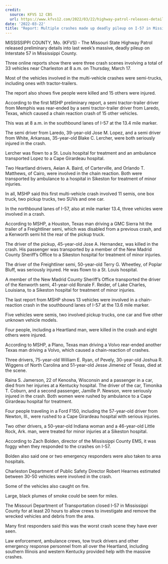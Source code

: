 ```yaml
---
credit:
  source: KFVS 12 CBS
  url: https://www.kfvs12.com/2022/03/22/highway-patrol-releases-details-deadly-i-57-pile-up/
date: '2022-03-22'
title: "Report: Multiple crashes made up deadly pileup on I-57 in Mississippi Co.; victims identified"
---
```

MISSISSIPPI COUNTY, Mo. (KFVS) - The Missouri State Highway Patrol released preliminary details into last week’s massive, deadly pileup on Interstate 57 in Mississippi County.

Three online reports show there were three crash scenes involving a total of 33 vehicles near Charleston at 8 a.m. on Thursday, March 17.

Most of the vehicles involved in the multi-vehicle crashes were semi-trucks, including ones with tractor-trailers.

The report also shows five people were killed and 15 others were injured.

According to the first MSHP preliminary report, a semi tractor-trailer driver from Memphis was rear-ended by a semi tractor-trailer driver from Laredo, Texas, which caused a chain reaction crash of 15 other vehicles.

This was at 8 a.m. in the southbound lanes of I-57 at the 13.4 mile marker.

The semi driver from Laredo, 39-year-old Jose M. Lopez, and a semi driver from White, Arkansas, 35-year-old Blake C. Lercher, were both seriously injured in the crash.

Lercher was flown to a St. Louis hospital for treatment and an ambulance transported Lopez to a Cape Girardeau hospital.

Two Heartland drivers, Aeian A. Baird, of Carterville, and Orlando T. Matthews, of Cairo, were involved in the chain reaction. Both were transported by ambulance to a hospital in Sikeston for treatment of minor injuries.

In all, MSHP said this first multi-vehicle crash involved 11 semis, one box truck, two pickup trucks, two SUVs and one car.

In the northbound lanes of I-57, also at mile marker 13.4, three vehicles were involved in a crash.

According to MSHP, a Houston, Texas man driving a GMC Sierra hit the trailer of a Freightliner semi, which was disabled from a previous crash, and a Kenworth semi hit the rear of the pickup truck.

The driver of the pickup, 45-year-old Jose A. Hernandez, was killed in the crash. His passenger was transported by a member of the New Madrid County Sheriff’s Office to a Sikeston hospital for treatment of minor injuries.

The driver of the Freightliner semi, 50-year-old Terry G. Wheetley, of Poplar Bluff, was seriously injured. He was flown to a St. Louis hospital.

A member of the New Madrid County Sheriff’s Office transported the driver of the Kenworth semi, 41-year-old Ronale F. Reider, of Lake Charles, Louisiana, to a Sikeston hospital for treatment of minor injuries.

The last report from MSHP shows 13 vehicles were involved in a chain-reaction crash in the southbound lanes of I-57 at the 13.6 mile marker.

Five vehicles were semis, two involved pickup trucks, one car and five other unknown vehicle models.

Four people, including a Heartland man, were killed in the crash and eight others were injured.

According to MSHP, a Plano, Texas man driving a Volvo rear-ended another Texas man driving a Volvo, which caused a chain-reaction of crashes.

Three drivers, 75-year-old William E. Ryan, of Pevely, 30-year-old Joshua R. Wiggens of North Carolina and 51-year-old Jesse Jimenez of Texas, died at the scene.

Raina S. Jamerson, 22 of Kenosha, Wisconsin and a passenger in a car, died from her injuries at a Kentucky hospital. The driver of the car, Timonika T. Coburn, and a second passenger, Jamille P. Newson, were seriously injured in the crash. Both women were rushed by ambulance to a Cape Girardeau hospital for treatment.

Four people traveling in a Ford F150, including the 57-year-old driver from Newton, Ill., were rushed to a Cape Girardeau hospital with serious injuries.

Two other drivers, a 50-year-old Indiana woman and a 46-year-old Little Rock, Ark. man, were treated for minor injuries at a Sikeston hospital.

According to Zach Bolden, director of the Mississippi County EMS, it was foggy when they responded to the crashes on I-57.

Bolden also said one or two emergency responders were also taken to area hospitals.

Charleston Department of Public Safety Director Robert Hearnes estimated between 30-50 vehicles were involved in the crash.

Some of the vehicles also caught on fire.

Large, black plumes of smoke could be seen for miles.

The Missouri Department of Transportation closed I-57 in Mississippi County for at least 20 hours to allow crews to investigate and remove the wrecked vehicles and debris from the area.

Many first responders said this was the worst crash scene they have ever seen.

Law enforcement, ambulance crews, tow truck drivers and other emergency response personnel from all over the Heartland, including southern Illinois and western Kentucky provided help with the massive crashes.
